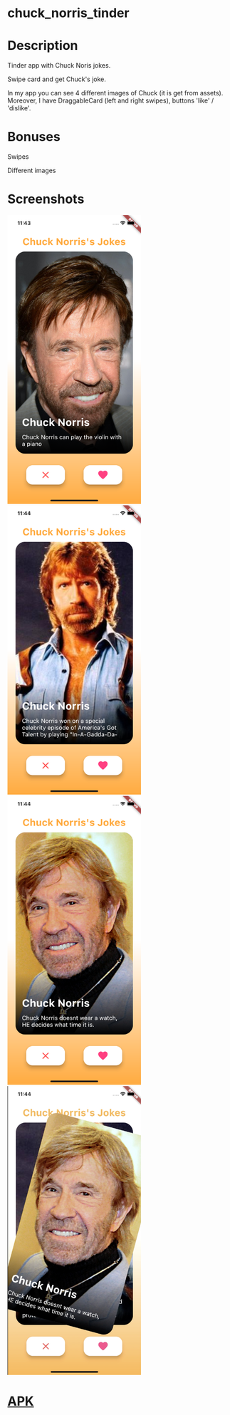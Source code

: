 # chuck_norris_tinder

# Description

Tinder app with Chuck Noris jokes.

Swipe card and get Chuck's joke.

In my app you can see 4 different images of Chuck (it is get from assets). 
Moreover, I have DraggableCard (left and right swipes), buttons 'like' / 'dislike'.

# Bonuses
Swipes

Different images

# Screenshots
<p float="left">
  <img src="./screens/Simulator Screen Shot - iPhone 11 - 2023-03-09 at 23.43.59.png" width="300" />
  <img src="./screens/Simulator Screen Shot - iPhone 11 - 2023-03-09 at 23.44.06.png" width="300" /> 
  <img src="./screens/Simulator Screen Shot - iPhone 11 - 2023-03-09 at 23.44.24.png" width="300" /> 
  <img src="./screens/Снимок экрана 2023-03-09 в 23.45.24.png" width="300" />
</p>

# [APK](https://github.com/AnnaDluzhinskaya/chuck_norris_tinder/blob/main/apk/app-release.apk)